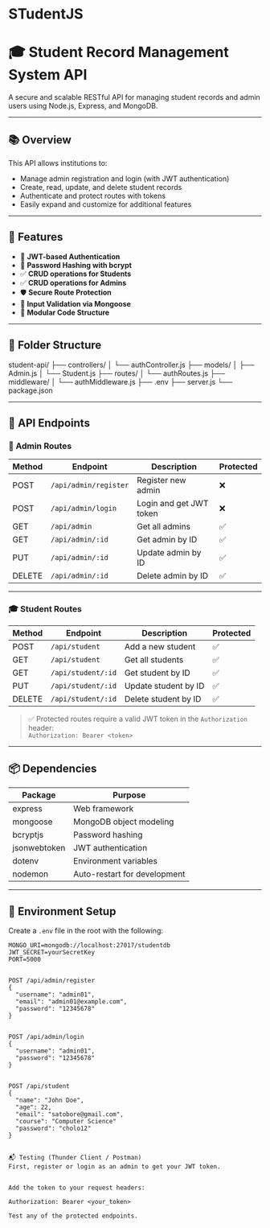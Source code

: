 # STudentJS

# 🎓 Student Record Management System API

A secure and scalable RESTful API for managing student records and admin users using Node.js, Express, and MongoDB.

---

## 📚 Overview

This API allows institutions to:

- Manage admin registration and login (with JWT authentication)
- Create, read, update, and delete student records
- Authenticate and protect routes with tokens
- Easily expand and customize for additional features

---

## 🚀 Features

- 🔐 **JWT-based Authentication**
- 🧂 **Password Hashing with bcrypt**
- ✅ **CRUD operations for Students**
- ✅ **CRUD operations for Admins**
- 🛡️ **Secure Route Protection**
- 📏 **Input Validation via Mongoose**
- 📁 **Modular Code Structure**

---

## 🧩 Folder Structure

student-api/
├── controllers/
│ └── authController.js
├── models/
│ ├── Admin.js
│ └── Student.js
├── routes/
│ └── authRoutes.js
├── middleware/
│ └── authMiddleware.js
├── .env
├── server.js
└── package.json



---

## 🔗 API Endpoints

### 👤 Admin Routes

| Method | Endpoint              | Description                 | Protected |
|--------|-----------------------|-----------------------------|-----------|
| POST   | `/api/admin/register` | Register new admin          | ❌        |
| POST   | `/api/admin/login`    | Login and get JWT token     | ❌        |
| GET    | `/api/admin`          | Get all admins              | ✅        |
| GET    | `/api/admin/:id`      | Get admin by ID             | ✅        |
| PUT    | `/api/admin/:id`      | Update admin by ID          | ✅        |
| DELETE | `/api/admin/:id`      | Delete admin by ID          | ✅        |

---

### 🎓 Student Routes

| Method | Endpoint              | Description                  | Protected |
|--------|-----------------------|------------------------------|-----------|
| POST   | `/api/student`        | Add a new student            | ✅        |
| GET    | `/api/student`        | Get all students             | ✅        |
| GET    | `/api/student/:id`    | Get student by ID            | ✅        |
| PUT    | `/api/student/:id`    | Update student by ID         | ✅        |
| DELETE | `/api/student/:id`    | Delete student by ID         | ✅        |

> ✅ Protected routes require a valid JWT token in the `Authorization` header:  
> `Authorization: Bearer <token>`

---

## 📦 Dependencies

| Package        | Purpose                            |
|----------------|------------------------------------|
| express        | Web framework                      |
| mongoose       | MongoDB object modeling            |
| bcryptjs       | Password hashing                   |
| jsonwebtoken   | JWT authentication                 |
| dotenv         | Environment variables              |
| nodemon        | Auto-restart for development       |

---

## 🔐 Environment Setup

Create a `.env` file in the root with the following:

```env
MONGO_URI=mongodb://localhost:27017/studentdb
JWT_SECRET=yourSecretKey
PORT=5000


POST /api/admin/register
{
  "username": "admin01",
  "email": "admin01@example.com",
  "password": "12345678"
}


POST /api/admin/login
{
  "username": "admin01",
  "password": "12345678"
}


POST /api/student
{
  "name": "John Doe",
  "age": 22,
  "email": "satobore@gmail.com",
  "course": "Computer Science"
  "password": "cholo12"
}


📬 Testing (Thunder Client / Postman)
First, register or login as an admin to get your JWT token.


Add the token to your request headers:

Authorization: Bearer <your_token>

Test any of the protected endpoints.

